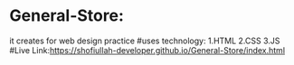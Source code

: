 # General-Store:
  it creates for web design practice
#uses technology:
  1.HTML
  2.CSS
  3.JS
#Live Link:https://shofiullah-developer.github.io/General-Store/index.html
